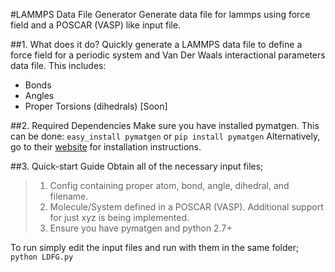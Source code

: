 #LAMMPS Data File Generator
Generate data file for lammps using force field and a POSCAR (VASP) like input file.

##1. What does it do?
Quickly generate a LAMMPS data file to define a force field for a periodic system and Van Der Waals interactional parameters data file. 
This includes:
* Bonds
* Angles
* Proper Torsions (dihedrals) [Soon]

##2. Required Dependencies
Make sure you have installed pymatgen. This can be done:
    `easy_install pymatgen`
or 
    `pip install pymatgen`
Alternatively, go to their [website](http://pymatgen.org/) for installation instructions.

##3. Quick-start Guide
Obtain all of the necessary input files; 
>1. Config containing proper atom, bond, angle, dihedral, and filename.
>2. Molecule/System defined in a POSCAR (VASP). Additional support for just xyz is being implemented.
>3. Ensure you have pymatgen and python 2.7+

To run simply edit the input files and run with them in the same folder;
`python LDFG.py`
